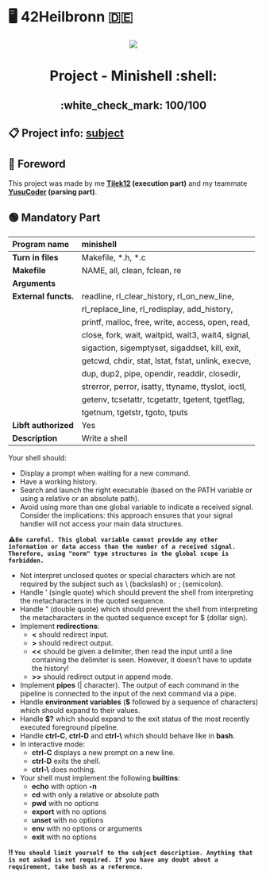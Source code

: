 # :desktop_computer: 42Heilbronn :de:

<p align="center">
  <img src="https://github.com/Tilek12/42-project-badges/blob/main/badges/minishelle.png">
</p>

<h1 align="center">
  Project - Minishell :shell:
  <h2 align="center">
    :white_check_mark: 100/100
  </h2>
</h1>

## :clipboard: Project info: [subject](https://github.com/Tilek12/42HN-philosophers/blob/master/philo/.git_docs_philosophers/en.subject_philosophers.pdf)

## :trident: Foreword

This project was made by me **[Tilek12](https://github.com/Tilek12) (execution part)** and my teammate **[YusuCoder](https://github.com/YusuCoder) (parsing part)**.

## :green_circle: Mandatory Part
**Program name**      |  minishell
:---                  |  :---
**Turn in files**     |  Makefile, *.h, *.c
**Makefile**          |  NAME, all, clean, fclean, re
**Arguments**         |
**External functs.**  |  readline, rl_clear_history, rl_on_new_line,
|                     |  rl_replace_line, rl_redisplay, add_history,
|                     |  printf, malloc, free, write, access, open, read,
|                     |  close, fork, wait, waitpid, wait3, wait4, signal,
|                     |  sigaction, sigemptyset, sigaddset, kill, exit,
|                     |  getcwd, chdir, stat, lstat, fstat, unlink, execve,
|                     |  dup, dup2, pipe, opendir, readdir, closedir,
|                     |  strerror, perror, isatty, ttyname, ttyslot, ioctl,
|                     |  getenv, tcsetattr, tcgetattr, tgetent, tgetflag,
|                     |  tgetnum, tgetstr, tgoto, tputs
**Libft authorized**  |  Yes
**Description**       |  Write a shell


Your shell should:
  - Display a prompt when waiting for a new command.
  - Have a working history.
  - Search and launch the right executable (based on the PATH variable or using a relative or an absolute path).
  - Avoid using more than one global variable to indicate a received signal. Consider the implications: this approach ensures
that your signal handler will not access your main data structures.

**:warning:`Be careful. This global variable cannot provide any other information or data access than the number of a received signal. 
Therefore, using "norm" type structures in the global scope is forbidden.`**

  - Not interpret unclosed quotes or special characters which are not required by the subject such as \ (backslash) or ; (semicolon).
  - Handle ’ (single quote) which should prevent the shell from interpreting the metacharacters in the quoted sequence.
  - Handle " (double quote) which should prevent the shell from interpreting the metacharacters in the quoted sequence except for $ (dollar sign).
  - Implement **redirections**:
    - **<** should redirect input.
    - **>** should redirect output.
    - **<<** should be given a delimiter, then read the input until a line containing the delimiter is seen. However, it doesn’t have to update the history!
    - **>>** should redirect output in append mode.
  - Implement **pipes** (| character). The output of each command in the pipeline is connected to the input of the next command via a pipe.
  - Handle **environment variables** (**$** followed by a sequence of characters) which should expand to their values.
  - Handle **$?** which should expand to the exit status of the most recently executed foreground pipeline.
  - Handle **ctrl-C**, **ctrl-D** and **ctrl-\\** which should behave like in **bash**.
  - In interactive mode:
    - **ctrl-C** displays a new prompt on a new line.
    - **ctrl-D** exits the shell.
    - **ctrl-\\** does nothing.
  - Your shell must implement the following **builtins**:
    - **echo** with option **-n**
    - **cd** with only a relative or absolute path
    - **pwd** with no options
    - **export** with no options
    - **unset** with no options
    - **env** with no options or arguments
    - **exit** with no options

**:bangbang: `You should limit yourself to the subject description. Anything that is not asked is not required.
If you have any doubt about a requirement, take bash as a reference.`**
  

